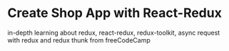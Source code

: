 # Create Shop App with React-Redux

in-depth learning about redux, react-redux, redux-toolkit, async request with redux and redux thunk from freeCodeCamp
